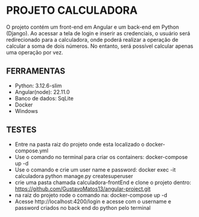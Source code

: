 # PROJETO CALCULADORA
O projeto contém um front-end em Angular e um back-end em Python (Django). 
Ao acessar a tela de login e inserir as credenciais, o usuário será redirecionado para a calculadora, 
onde poderá realizar a operação de calcular a soma de dois números. No entanto, 
será possível calcular apenas uma operação por vez.


## FERRAMENTAS
- Python: 3.12.6-slim
- Angular(node): 22.11.0
- Banco de dados: SqLite
- Docker
- Windows

## TESTES
- Entre na pasta raiz do projeto onde esta localizado o docker-compose.yml
- Use o comando no terminal para criar os containers: docker-compose up -d
- Use o comando e crie um user name e password: docker exec -it calculadora python manage.py createsuperuser
- crie uma pasta chamada calculadora-frontEnd e clone o projeto dentro: https://github.com/GustavoMatos13/angular-project.git
- na raiz do projeto rode o comando na: docker-compose up -d
- Acesse http://localhost:4200/login e acesse com o username e password criados no back end do python pelo terminal
